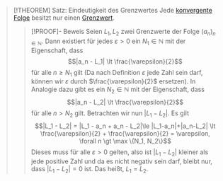 > [!THEOREM] Satz: Eindeutigkeit des Grenzwertes
> Jede [konvergente](Konvergenz.md) [Folge](../../Folge.md) besitzt nur einen [Grenzwert](Konvergenz.md).
> > [!PROOF]- Beweis
> > Seien $L_1, L_2$ zwei Grenzwerte der Folge $(a_n)_{n\in\mathbb{N}}$. Dann existiert für jedes $\varepsilon \gt 0$ ein $N_1 \in \mathbb{N}$ mit der Eigenschaft, dass
> > $$|a_n - L_1| \lt \frac{\varepsilon}{2}$$
> > für alle $n \ge N_1$ gilt (Da nach Definition $\varepsilon$ jede Zahl sein darf, können wir $\varepsilon$ durch $\frac{\varepsilon}{2}$ ersetzen). In Analogie dazu gibt es ein $N_2\in\mathbb{N}$ mit der Eigenschaft, dass
> > $$|a_n - L_2| \lt \frac{\varepsilon}{2}$$
> > für alle $n\gt N_2$ gilt.
> > Betrachten wir nun $|L_1 - L_2|$. Es gilt
> > $$|L_1 - L_2| = |L_1 - a_n + a_n - L_2|\le |L_1-a_n|+|a_n-L_2| \lt \frac{\varepsilon}{2} + \frac{\varepsilon}{2} = \varepsilon, \forall n \gt \max \{N_1, N_2\}$$
> > Dieses muss für alle $\varepsilon \gt 0$ gelten, also ist $|L_1 - L_2|$ kleiner als jede positive Zahl und da es nicht negativ sein darf, bleibt nur, dass $|L_1 - L_2| = 0$ ist. Das heißt, $L_1 = L_2$.